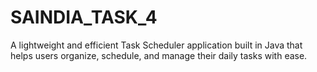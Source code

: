 # SAINDIA_TASK_4
A lightweight and efficient Task Scheduler application built in Java that helps users organize, schedule, and manage their daily tasks with ease.
